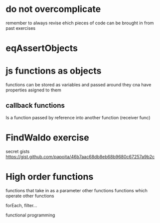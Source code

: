# do not overcomplicate
remember to always revise ehich pieces of code can be brought in from past exercises

# eqAssertObjects

# js functions as objects
functions can be stored as variables and passed around
they cna have properties asigned to them

## callback functions
Is a function passed by reference into another function (receiver func)

# FindWaldo exercise
secret gists
https://gist.github.com/papoita/46b7aac68db8eb68b9680c67257a9b2c


# High order functions
functions that take in as a parameter other functions
functions which operate other functions

forEach, filter...

functional programming
